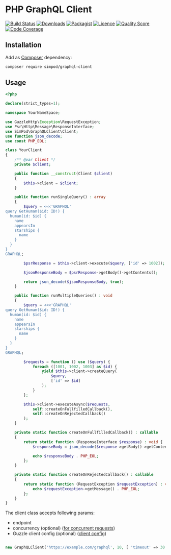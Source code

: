# PHP GraphQL Client

[![Build Status](https://travis-ci.org/simPod/GraphQL-Client.svg)](https://travis-ci.org/simPod/GraphQL-Client)
[![Downloads](https://poser.pugx.org/simpod/graphql-client/d/total.svg)](https://packagist.org/packages/simpod/graphql-client)
[![Packagist](https://poser.pugx.org/simpod/graphql-client/v/stable.svg)](https://packagist.org/packages/simpod/graphql-client)
[![Licence](https://poser.pugx.org/simpod/graphql-client/license.svg)](https://packagist.org/packages/simpod/graphql-client)
[![Quality Score](https://scrutinizer-ci.com/g/simPod/GraphQL-Client/badges/quality-score.png?b=master)](https://scrutinizer-ci.com/g/simPod/GraphQL-Client)
[![Code Coverage](https://scrutinizer-ci.com/g/simPod/GraphQL-Client/badges/coverage.png?b=master)](https://scrutinizer-ci.com/g/simPod/GraphQL-Client)

## Installation

Add as [Composer](https://getcomposer.org/) dependency:

```sh
composer require simpod/graphql-client
```

## Usage

```php
<?php

declare(strict_types=1);

namespace YourNameSpace;

use GuzzleHttp\Exception\RequestException;
use Psr\Http\Message\ResponseInterface;
use SimPod\GraphQLClient\Client;
use function json_decode;
use const PHP_EOL;

class YourClient
{
    /** @var Client */
    private $client;

    public function __construct(Client $client)
    {
        $this->client = $client;
    }

    public function runSingleQuery() : array
    {
        $query = <<<'GRAPHQL'
query GetHuman($id: ID!) {
  human(id: $id) {
    name
    appearsIn
    starships {
      name
    }
  }
}
GRAPHQL;

        $psrResponse = $this->client->execute($query, ['id' => 1002]);

        $jsonResponseBody = $psrResponse->getBody()->getContents();

        return json_decode($jsonResponseBody, true);
    }

    public function runMultipleQueries() : void
    {
        $query = <<<'GRAPHQL'
query GetHuman($id: ID!) {
  human(id: $id) {
    name
    appearsIn
    starships {
      name
    }
  }
}
GRAPHQL;

        $requests = function () use ($query) {
            foreach ([1001, 1002, 1003] as $id) {
                yield $this->client->createQuery(
                    $query,
                    ['id' => $id]
                );
            }
        };

        $this->client->executeAsync($requests,
            self::createOnFullfilledCallback(),
            self::createOnRejectedCallback()
        );
    }

    private static function createOnFullfilledCallback() : callable
    {
        return static function (ResponseInterface $response) : void {
            $responseBody = json_decode($response->getBody()->getContents(), true);

            echo $responseBody . PHP_EOL;
        };
    }

    private static function createOnRejectedCallback() : callable
    {
        return static function (RequestException $requestException) : void {
            echo $requestException->getMessage() . PHP_EOL;
        };
    }
}

```

The client class accepts following params:

- endpoint
- concurrency (optional) ([for concurrent requests](http://docs.guzzlephp.org/en/stable/quickstart.html?highlight=pool#concurrent-requests))
- Guzzle client config (optional) ([client config](https://github.com/guzzle/guzzle/blob/master/src/Client.php#L62))

```php

new GraphQLClient('https://example.com/graphql', 10, [ 'timeout' => 30 ]);
```
